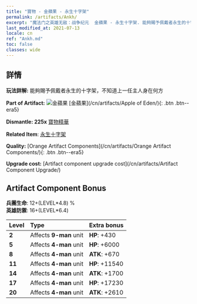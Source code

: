 ```yaml
---
title: "寶物 - 金蘋果 - 永生十字架"
permalink: /artifacts/Ankh/
excerpt: "魔法门之英雄无敌：战争纪元  金蘋果 - 永生十字架. 能夠賜予佩戴者永生的十字架，不知道上一任主人身在何方"
last_modified_at: 2021-07-13
locale: cn
ref: "Ankh.md"
toc: false
classes: wide
---
```




## 詳情

 **玩法詳解:** 能夠賜予佩戴者永生的十字架，不知道上一任主人身在何方

 **Part of Artifact:** ![金蘋果](/images/t/icon_artifact_49.png) [金蘋果](/cn/artifacts/Apple of Eden/){: .btn .btn--era5}

 **Dismantle: 225x** [寶物精華](/cn/Items/con_905/)

 **Related Item**: [永生十字架](/cn/Items/art_184/)

 **Quality:** [Orange Artifact Components](/cn/artifacts/Orange Artifact Components/){: .btn .btn--era5}

 **Upgrade cost:** [Artifact component upgrade cost](/cn/artifacts/Artifact Component Upgrade/)

## Artifact Component Bonus

  **兵團生命**: 12+(LEVEL\*4.8) %<br/>**英雄防禦**: 16+(LEVEL\*6.4)

  |  Level  | Type |    Extra bonus  | 
  |:--------|:-----|:----------------| 
  | **2** | Affects **9-man** unit | **HP**: +430 | 
  | **5** | Affects **4-man** unit | **HP**: +6000 | 
  | **8** | Affects **4-man** unit | **ATK**: +670 | 
  | **11** | Affects **4-man** unit | **HP**: +11540 | 
  | **14** | Affects **4-man** unit | **ATK**: +1700 | 
  | **17** | Affects **4-man** unit | **HP**: +17230 | 
  | **20** | Affects **4-man** unit | **ATK**: +2610 | 

